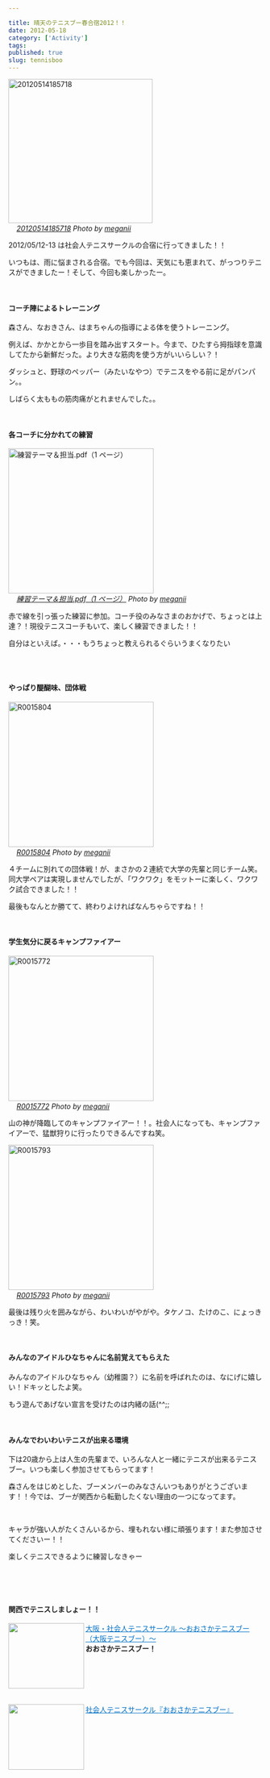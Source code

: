 ```yaml
---

title: 晴天のテニスブー春合宿2012！！
date: 2012-05-18
category: ['Activity']
tags: 
published: true
slug: tennisboo
---
```


<p><a href="http://www.flickr.com/photos/35571855%40N06/7214883056/" title="20120514185718 by meganii, on Flickr" target="_blank"><img class="flickr_photo" src="http://farm8.staticflickr.com/7081/7214883056_bb09dc7194.jpg" alt="20120514185718" width="286px"></a><br><cite class="flickr_photographer"><img src="http://farm7.static.flickr.com/6002/5974401716_35b6041cdc.jpg" width="16"><a href="http://www.flickr.com/photos/35571855%40N06/7214883056/">20120514185718</a> Photo by <a href="http://www.flickr.com/photos/35571855%40N06/">meganii</a></cite></p>

<p>2012/05/12-13 は社会人テニスサークルの合宿に行ってきました！！</p>
<p>いつもは、雨に悩まされる合宿。でも今回は、天気にも恵まれて、がっつりテニスができましたー！そして、今回も楽しかったー。</p>

<br>


<h4>コーチ陣によるトレーニング</h4>
<p>森さん、なおきさん、はまちゃんの指導による体を使うトレーニング。</p>

<p>例えば、かかとから一歩目を踏み出すスタート。今まで、ひたすら拇指球を意識してたから新鮮だった。より大きな筋肉を使う方がいいらしい？！</p>

<p>ダッシュと、野球のペッパー（みたいなやつ）でテニスをやる前に足がパンパン。。</p>

<p>しばらく太ももの筋肉痛がとれませんでした。。</p>

<br>


<h4>各コーチに分かれての練習</h4>
<p><a href="http://www.flickr.com/photos/35571855%40N06/7218147002/" title="練習テーマ＆担当.pdf（1 ページ） by meganii, on Flickr" target="_blank"><img class="flickr_photo" src="http://farm9.staticflickr.com/8151/7218147002_5e6a5885ec.jpg" alt="練習テーマ＆担当.pdf（1 ページ）" width="288px"></a><br><cite class="flickr_photographer"><img src="http://farm7.static.flickr.com/6002/5974401716_35b6041cdc.jpg" width="16"><a href="http://www.flickr.com/photos/35571855%40N06/7218147002/">練習テーマ＆担当.pdf（1 ページ）</a> Photo by <a href="http://www.flickr.com/photos/35571855%40N06/">meganii</a></cite></p>

<p>赤で線を引っ張った練習に参加。コーチ役のみなさまのおかげで、ちょっとは上達？！現役テニスコーチもいて、楽しく練習できました！！</p>


<p>自分はといえば。・・・もうちょっと教えられるぐらいうまくなりたい</p>

<br>
<br>

<h4>やっぱり醍醐味、団体戦</h4>
<p><a href="http://www.flickr.com/photos/35571855%40N06/7214890262/" title="R0015804 by meganii, on Flickr" target="_blank"><img class="flickr_photo" src="http://farm8.staticflickr.com/7089/7214890262_77fe7255f4.jpg" alt="R0015804" width="288px"></a><br><cite class="flickr_photographer"><img src="http://farm7.static.flickr.com/6002/5974401716_35b6041cdc.jpg" width="16"><a href="http://www.flickr.com/photos/35571855%40N06/7214890262/">R0015804</a> Photo by <a href="http://www.flickr.com/photos/35571855%40N06/">meganii</a></cite></p>

<p>４チームに別れての団体戦！が、まさかの２連続で大学の先輩と同じチーム笑。同大学ペアは実現しませんでしたが、「ワクワク」をモットーに楽しく、ワクワク試合できました！！</p>

<p>最後もなんとか勝てて、終わりよければなんちゃらですね！！</p>

<br>

<h4>学生気分に戻るキャンプファイアー</h4>
<p><a href="http://www.flickr.com/photos/35571855%40N06/7214904066/" title="R0015772 by meganii, on Flickr" target="_blank"><img class="flickr_photo" src="http://farm8.staticflickr.com/7214/7214904066_03528781b8.jpg" alt="R0015772" width="288px"></a><br><cite class="flickr_photographer"><img src="http://farm7.static.flickr.com/6002/5974401716_35b6041cdc.jpg" width="16"><a href="http://www.flickr.com/photos/35571855%40N06/7214904066/">R0015772</a> Photo by <a href="http://www.flickr.com/photos/35571855%40N06/">meganii</a></cite></p>

<p>山の神が降臨してのキャンプファイアー！！。社会人になっても、キャンプファイアーで、猛獣狩りに行ったりできるんですね笑。</p>



<p><a href="http://www.flickr.com/photos/35571855%40N06/7214888652/" title="R0015793 by meganii, on Flickr" target="_blank"><img class="flickr_photo" src="http://farm8.staticflickr.com/7227/7214888652_b957e2b3a8.jpg" alt="R0015793" width="288px"></a><br><cite class="flickr_photographer"><img src="http://farm7.static.flickr.com/6002/5974401716_35b6041cdc.jpg" width="16"><a href="http://www.flickr.com/photos/35571855%40N06/7214888652/">R0015793</a> Photo by <a href="http://www.flickr.com/photos/35571855%40N06/">meganii</a></cite></p>

<p>最後は残り火を囲みながら、わいわいがやがや。タケノコ、たけのこ、にょっきっき！笑。</p>

<br>


<h4>みんなのアイドルひなちゃんに名前覚えてもらえた</h4>
<p>みんなのアイドルひなちゃん（幼稚園？）に名前を呼ばれたのは、なにげに嬉しい！ドキッとしたよ笑。</p>
<p>もう遊んであげない宣言を受けたのは内緒の話(^^;; </p>

<br>



<h4>みんなでわいわいテニスが出来る環境</h4>
<p>下は20歳から上は人生の先輩まで、いろんな人と一緒にテニスが出来るテニスブー。いつも楽しく参加させてもらってます！</p>

<p>森さんをはじめとした、ブーメンバーのみなさんいつもありがとうございます！！今では、ブーが関西から転勤したくない理由の一つになってます。</p>

<br>
<p>キャラが強い人がたくさんいるから、埋もれない様に頑張ります！また参加させてくださいー！！</p>
<p>楽しくテニスできるように練習しなきゃー</p>



<br><br><br>

<h4>関西でテニスしましょー！！</h4>
<a href="http://www.kansai-tennis.jp/" target="_blank"><img class="alignleft" align="left" border="0" src="http://capture.heartrails.com/150x130/shadow?http://www.kansai-tennis.jp/" alt="" width="150" height="130"></a><a style="color:#0070C5;" href="http://www.kansai-tennis.jp/" target="_blank">大阪・社会人テニスサークル ～おおさかテニスブー（大阪テニスブー）～</a><a href="http://b.hatena.ne.jp/entry/http://www.kansai-tennis.jp/" target="_blank"><img border="0" src="http://b.hatena.ne.jp/entry/image/http://www.kansai-tennis.jp/" alt=""></a><br><strong>おおさかテニスブー！</strong><br style="clear:both;"><br>


<a href="https://www.facebook.com/tennisboo" target="_blank"><img class="alignleft" align="left" border="0" src="http://capture.heartrails.com/150x130/shadow?https://www.facebook.com/tennisboo" alt="" width="150" height="130"></a><a style="color:#0070C5;" href="https://www.facebook.com/tennisboo" target="_blank">社会人テニスサークル『おおさかテニスブー』</a><a href="http://b.hatena.ne.jp/entry/https://www.facebook.com/tennisboo" target="_blank"><img border="0" src="http://b.hatena.ne.jp/entry/image/https://www.facebook.com/tennisboo" alt=""></a><br style="clear:both;">

